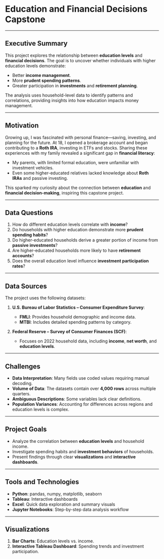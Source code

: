 # **Education and Financial Decisions Capstone**

---

## **Executive Summary**

This project explores the relationship between **education levels** and **financial decisions**. The goal is to uncover whether individuals with higher education levels demonstrate:  

- Better **income management**.  
- More **prudent spending patterns**.  
- Greater participation in **investments** and **retirement planning**.

The analysis uses household-level data to identify patterns and correlations, providing insights into how education impacts money management.

---

## **Motivation**

Growing up, I was fascinated with personal finance—saving, investing, and planning for the future. At 18, I opened a brokerage account and began contributing to a **Roth IRA**, investing in ETFs and stocks. Sharing these experiences with my family revealed a significant gap in **financial literacy**:  

- My parents, with limited formal education, were unfamiliar with investment vehicles.  
- Even some higher-educated relatives lacked knowledge about **Roth IRAs** and passive investing.  

This sparked my curiosity about the connection between **education** and **financial decision-making**, inspiring this capstone project.

---

## **Data Questions**

1. How do different education levels correlate with **income**?  
2. Do households with higher education demonstrate more **prudent spending habits**?  
3. Do higher-educated households derive a greater portion of income from **passive investments**?  
4. Are higher-educated households more likely to have **retirement accounts**?  
5. Does the overall education level influence **investment participation rates**?  

---

## **Data Sources**

The project uses the following datasets:

1. **U.S. Bureau of Labor Statistics – Consumer Expenditure Survey**:  
   - **FMLI**: Provides household demographic and income data.  
   - **MTBI**: Includes detailed spending patterns by category.

2. **Federal Reserve – Survey of Consumer Finances (SCF)**:  
   - Focuses on 2022 household data, including **income**, **net worth**, and **education levels**.

---

## **Challenges**

- **Data Interpretation**: Many fields use coded values requiring manual decoding.  
- **Volume of Data**: The datasets contain over **4,000 rows** across multiple quarters.  
- **Ambiguous Descriptions**: Some variables lack clear definitions.  
- **Population Variances**: Accounting for differences across regions and education levels is complex.

---

## **Project Goals**

- Analyze the correlation between **education levels** and household income.  
- Investigate spending habits and **investment behaviors** of households.  
- Present findings through clear **visualizations** and **interactive dashboards**.

---

## **Tools and Technologies**

- **Python**: pandas, numpy, matplotlib, seaborn  
- **Tableau**: Interactive dashboards  
- **Excel**: Quick data exploration and summary visuals  
- **Jupyter Notebooks**: Step-by-step data analysis workflow  

---

## **Visualizations**

1. **Bar Charts**: Education levels vs. income.  
2. **Interactive Tableau Dashboard**: Spending trends and investment participation.
